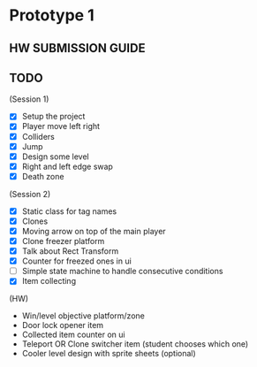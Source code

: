 # Prototype 1

## HW SUBMISSION GUIDE


## TODO
(Session 1)

- [x] Setup the project
- [x] Player move left right
- [x] Colliders
- [x] Jump
- [x] Design some level
- [x] Right and left edge swap
- [x] Death zone

(Session 2)

- [x] Static class for tag names
- [x] Clones
- [x] Moving arrow on top of the main player 
- [x] Clone freezer platform
- [x] Talk about Rect Transform
- [x] Counter for freezed ones in ui
- [ ] Simple state machine to handle consecutive conditions
- [x] Item collecting

(HW)

- Win/level objective platform/zone
- Door lock opener item
- Collected item counter on ui
- Teleport OR Clone switcher item (student chooses which one)
- Cooler level design with sprite sheets (optional)
